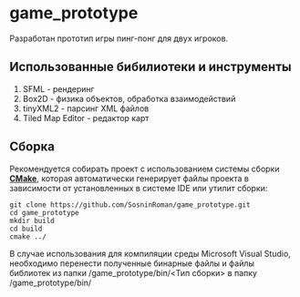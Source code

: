 # game_prototype
Разработан прототип игры пинг-понг для двух игроков. 

## Использованные бибилиотеки и инструменты
1. SFML - рендеринг
2. Box2D - физика объектов, обработка взаимодействий
3. tinyXML2 - парсинг XML файлов 
4. Tiled Map Editor - редактор карт

## Сборка
Рекомендуется собирать проект с использованием системы сборки [**CMake**](https://cmake.org/), 
которая автоматически генерирует файлы проекта в зависимости от установленных в системе IDE или утилит сборки:
```
git clone https://github.com/SosninRoman/game_prototype.git
cd game_prototype
mkdir build
cd build
cmake ../
```
В случае использования для компиляции среды Microsoft Visual Studio, необходимо перенести 
полученные бинарные файлы и файлы библиотек из папки /game_prototype/bin/<Тип сборки> в папку /game_prototype/bin/

